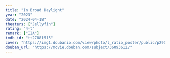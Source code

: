 ```yaml
---
title: "In Broad Daylight"
year: "2023"
date: "2024-04-18"
theaters: ["Jellyfin"]
rating: "4-t"
remark: ["IIA"]
imdb_id: "tt27881515"
cover: "https://img1.doubanio.com/view/photo/l_ratio_poster/public/p2904961420.jpg"
douban_url: "https://movie.douban.com/subject/36093612/"
---
```

